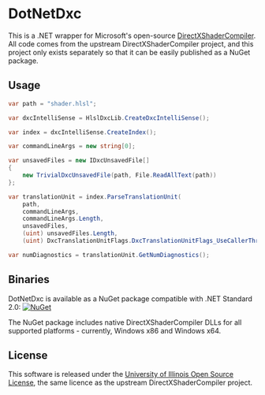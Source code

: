# DotNetDxc

This is a .NET wrapper for Microsoft's open-source [DirectXShaderCompiler](https://github.com/Microsoft/DirectXShaderCompiler). All code comes from the upstream DirectXShaderCompiler project, and this project only exists separately so that it can be easily published as a NuGet package.

## Usage

``` csharp
var path = "shader.hlsl";

var dxcIntelliSense = HlslDxcLib.CreateDxcIntelliSense();

var index = dxcIntelliSense.CreateIndex();

var commandLineArgs = new string[0];

var unsavedFiles = new IDxcUnsavedFile[]
{
    new TrivialDxcUnsavedFile(path, File.ReadAllText(path))
};

var translationUnit = index.ParseTranslationUnit(
    path,
    commandLineArgs,
    commandLineArgs.Length,
    unsavedFiles,
    (uint) unsavedFiles.Length,
    (uint) DxcTranslationUnitFlags.DxcTranslationUnitFlags_UseCallerThread);

var numDiagnostics = translationUnit.GetNumDiagnostics();
```

## Binaries

DotNetDxc is available as a NuGet package compatible with .NET Standard 2.0: [![NuGet](https://img.shields.io/nuget/v/DotNetDxc.svg)](https://www.nuget.org/packages/DotNetDxc/)

The NuGet package includes native DirectXShaderCompiler DLLs for all supported platforms - currently, Windows x86 and Windows x64.

## License

This software is released under the [University of Illinois Open Source License](https://github.com/Microsoft/DirectXShaderCompiler/blob/master/LICENSE.TXT), the same licence as the upstream DirectXShaderCompiler project.